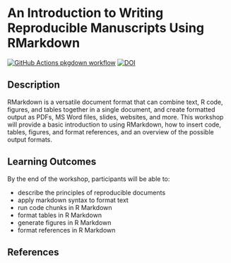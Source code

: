
# An Introduction to Writing Reproducible Manuscripts Using RMarkdown

<!-- badges: start -->
[![GitHub Actions pkgdown workflow](https://github.com/uf-repro/rmarkdown-intro/workflows/pkgdown/badge.svg)](https://github.com/uf-repro/rmarkdown-intro/actions?query=workflow%3Apkgdown)
[![DOI](https://zenodo.org/badge/277827412.svg)](https://zenodo.org/badge/latestdoi/277827412)
<!-- badges: end -->

## Description

RMarkdown is a versatile document format that can combine text, R code, figures, and tables together in a single document, and create formatted output as PDFs, MS Word files, slides, websites, and more. This workshop will provide a basic introduction to using RMarkdown, how to insert code, tables, figures, and format references, and an overview of the possible output formats.

## Learning Outcomes

By the end of the workshop, participants will be able to:
* describe the principles of reproducible documents
* apply markdown syntax to format text
* run code chunks in R Markdown
* format tables in R Markdown
* generate figures in R Markdown
* format references in R Markdown

## References
